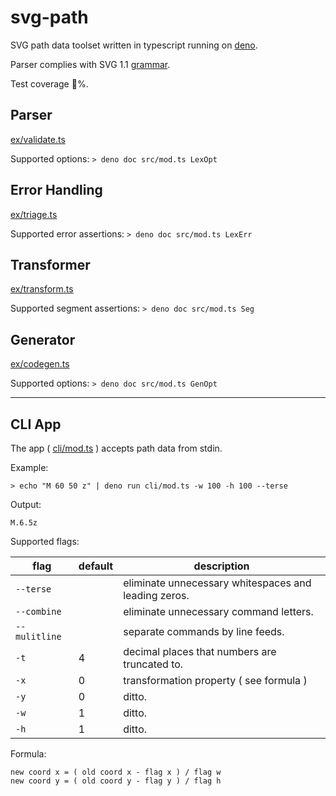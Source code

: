 # svg-path

SVG path data toolset written in typescript running on [deno](https://github.com/denoland/deno). 

Parser complies with SVG 1.1 [grammar](https://www.w3.org/TR/SVG11/paths.html#PathDataBNF).

Test coverage 💯%.

## Parser

[ex/validate.ts](./ex/validate.ts)

Supported options: `> deno doc src/mod.ts LexOpt`


## Error Handling

[ex/triage.ts](./ex/triage.ts)

Supported error assertions: `> deno doc src/mod.ts LexErr`


## Transformer

[ex/transform.ts](./ex/transform.ts)

Supported segment assertions: `> deno doc src/mod.ts Seg`


## Generator

[ex/codegen.ts](./ex/codegen.ts)

Supported options: `> deno doc src/mod.ts GenOpt`

----

## CLI App

The app ( [cli/mod.ts](./cli/mod.ts) ) accepts path data from stdin. 

Example:

`> echo "M 60 50 z" | deno run cli/mod.ts -w 100 -h 100 --terse`

Output: 

`M.6.5z`

Supported flags:

| flag | default | description |
|-|-|-
|`--terse`| | eliminate unnecessary whitespaces and leading zeros.
|`--combine` | | eliminate unnecessary command letters.
|`--mulitline` | | separate commands by line feeds.
|`-t` | 4 | decimal places that numbers are truncated to.
|`-x` | 0 | transformation property ( see formula ) 
|`-y` | 0 | ditto.
|`-w` | 1 | ditto.
|`-h` | 1 | ditto.

Formula:

```
new coord x = ( old coord x - flag x ) / flag w
new coord y = ( old coord y - flag y ) / flag h
```
